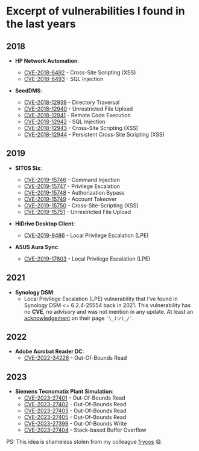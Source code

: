# Excerpt of vulnerabilities I found in the last years

## 2018

* **HP Network Automation**:
  - [CVE-2018-6492](https://softwaresupport.softwaregrp.com/document/-/facetsearch/document/KM03158014) - Cross-Site Scripting (XSS)
  - [CVE-2018-6493](https://softwaresupport.softwaregrp.com/document/-/facetsearch/document/KM03158014) - SQL Injection
  
* **SeedDMS**:
  - [CVE-2018-12939](https://nvd.nist.gov/vuln/detail/CVE-2018-12939) - Directory Traversal
  - [CVE-2018-12940](https://nvd.nist.gov/vuln/detail/CVE-2018-12940) - Unrestricted File Upload
  - [CVE-2018-12941](https://nvd.nist.gov/vuln/detail/CVE-2018-12941) - Remote Code Execution
  - [CVE-2018-12942](https://nvd.nist.gov/vuln/detail/CVE-2018-12942) - SQL Injection
  - [CVE-2018-12943](https://nvd.nist.gov/vuln/detail/CVE-2018-12943) - Cross-Site Scripting (XSS)
  - [CVE-2018-12944](https://nvd.nist.gov/vuln/detail/CVE-2018-12944) - Persistent Cross-Site Scripting (XSS)  
 
## 2019 
  
* **SITOS Six**:
  - [CVE-2019-15746](https://nvd.nist.gov/vuln/detail/CVE-2019-15746) - Command Injection
  - [CVE-2019-15747](https://nvd.nist.gov/vuln/detail/CVE-2019-15747) - Privilege Escalation
  - [CVE-2019-15748](https://nvd.nist.gov/vuln/detail/CVE-2019-15748) - Authorization Bypass
  - [CVE-2019-15749](https://nvd.nist.gov/vuln/detail/CVE-2019-15749) - Account Takeover 
  - [CVE-2019-15750](https://nvd.nist.gov/vuln/detail/CVE-2019-15750) - Cross-Site-Scripting (XSS)
  - [CVE-2019-15751](https://nvd.nist.gov/vuln/detail/CVE-2019-15751) - Unrestricted File Upload
 
* **HiDrive Desktop Client**:
  - [CVE-2019-9486](/2019-04/hidrive-local-privilege-escalation-via-insecure-wcf-endpoint/) - Local Privilege Escalation (LPE)

* **ASUS Aura Sync**:
  - [CVE-2019-17603](/2020-06/asus-aura-sync-stack-based-buffer-overflow/) - Local Privilege Escalation (LPE)

## 2021

* **Synology DSM**:
  - Local Privilege Escalation (LPE) vulnerability that I’ve found in Synology DSM <= 6.2.4-25554 back in 2021. This vulnerability has no **CVE**, no advisory and was not mention in any update. At least an [acknowledgement](https://www.synology.com/en-global/security/bounty_program/acknowledgement) on their page `¯\_(ツ)_/¯`.

## 2022

* **Adobe Acrobat Reader DC**:
  - [CVE-2022-34226](https://www.zerodayinitiative.com/advisories/ZDI-22-994/) - Out-Of-Bounds Read

## 2023

* **Siemens Tecnomatix Plant Simulation**:
  - [CVE-2023-27401](https://www.zerodayinitiative.com/advisories/ZDI-23-328/) - Out-Of-Bounds Read
  - [CVE-2023-27402](https://www.zerodayinitiative.com/advisories/ZDI-23-327/) - Out-Of-Bounds Read
  - [CVE-2023-27403](https://www.zerodayinitiative.com/advisories/ZDI-23-332/) - Out-Of-Bounds Read
  - [CVE-2023-27405](https://www.zerodayinitiative.com/advisories/ZDI-23-331/) - Out-Of-Bounds Read
  - [CVE-2023-27399](https://www.zerodayinitiative.com/advisories/ZDI-23-322/) - Out-Of-Bounds Write
  - [CVE-2023-27404](https://www.zerodayinitiative.com/advisories/ZDI-23-330/) - Stack-based Buffer Overflow

PS: This idea is shameless stolen from my colleague [frycos](https://github.com/Frycos/Frycos) 😄.
